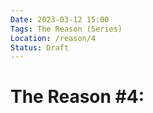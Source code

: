 ```yaml
---
Date: 2023-03-12 15:00
Tags: The Reason (Series)
Location: /reason/4
Status: Draft
---
```


# The Reason #4: